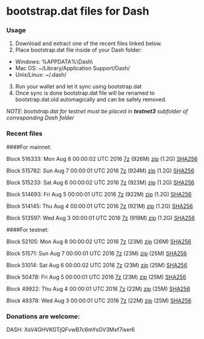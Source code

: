 # bootstrap.dat files for Dash

### Usage

1. Download and extract one of the recent files linked below.
2. Place bootstrap.dat file inside of your Dash folder:
 - Windows: %APPDATA%\Dash\
 - Mac OS: ~/Library/Application Support/Dash/
 - Unix/Linux: ~/.dash/
3. Run your wallet and let it sync using bootstrap.dat
4. Once sync is done bootstrap.dat file will be renamed to bootstrap.dat.old automagically and can be safely removed.

_NOTE: bootstrap.dat for testnet must be placed in **testnet3** subfolder of corresponding Dash folder_

### Recent files

####For mainnet:

Block 516333: Mon Aug  8 00:00:02 UTC 2016 [7z](https://transfer.sh/Rru65/bootstrap.dat.20160808.7z) (926M) [zip](https://transfer.sh/13dfGy/bootstrap.dat.20160808.zip) (1.2G) [SHA256](https://transfer.sh/mLsEN/sha256.txt)

Block 515782: Sun Aug  7 00:00:01 UTC 2016 [7z](https://transfer.sh/MMIwg/bootstrap.dat.20160807.7z) (924M) [zip](https://transfer.sh/Cm2cU/bootstrap.dat.20160807.zip) (1.2G) [SHA256](https://transfer.sh/piiIK/sha256.txt)

Block 515233: Sat Aug  6 00:00:02 UTC 2016 [7z](https://transfer.sh/x1t3U/bootstrap.dat.20160806.7z) (923M) [zip](https://transfer.sh/Icrsm/bootstrap.dat.20160806.zip) (1.2G) [SHA256](https://transfer.sh/uG48c/sha256.txt)

Block 514693: Fri Aug  5 00:00:01 UTC 2016 [7z](https://transfer.sh/vCOYe/bootstrap.dat.20160805.7z) (922M) [zip](https://transfer.sh/ODYS9/bootstrap.dat.20160805.zip) (1.2G) [SHA256](https://transfer.sh/12HShd/sha256.txt)

Block 514145: Thu Aug  4 00:00:01 UTC 2016 [7z](https://transfer.sh/g2T08/bootstrap.dat.20160804.7z) (921M) [zip]() (1.2G) [SHA256](https://transfer.sh/xvTuq/sha256.txt)

Block 513597: Wed Aug  3 00:00:01 UTC 2016 [7z](https://transfer.sh/2apsZ/bootstrap.dat.20160803.7z) (919M) [zip](https://transfer.sh/VCNx3/bootstrap.dat.20160803.zip) (1.2G) [SHA256](https://transfer.sh/iDIxE/sha256.txt)

####For testnet:

Block 52105: Mon Aug  8 00:00:02 UTC 2016 [7z](https://transfer.sh/ctf3D/bootstrap.dat.20160808.7z) (23M) [zip](https://transfer.sh/ZPasb/bootstrap.dat.20160808.zip) (26M) [SHA256](https://transfer.sh/qVHam/sha256.txt)

Block 51571: Sun Aug  7 00:00:01 UTC 2016 [7z](https://transfer.sh/upAZV/bootstrap.dat.20160807.7z) (23M) [zip](https://transfer.sh/14WQiX/bootstrap.dat.20160807.zip) (25M) [SHA256](https://transfer.sh/12Ip3y/sha256.txt)

Block 51014: Sat Aug  6 00:00:02 UTC 2016 [7z](https://transfer.sh/85cFg/bootstrap.dat.20160806.7z) (23M) [zip](https://transfer.sh/rug5J/bootstrap.dat.20160806.zip) (25M) [SHA256](https://transfer.sh/WA36n/sha256.txt)

Block 50478: Fri Aug  5 00:00:01 UTC 2016 [7z](https://transfer.sh/LF0vx/bootstrap.dat.20160805.7z) (23M) [zip](https://transfer.sh/pwTBS/bootstrap.dat.20160805.zip) (25M) [SHA256](https://transfer.sh/6BFlB/sha256.txt)

Block 49922: Thu Aug  4 00:00:01 UTC 2016 [7z](https://transfer.sh/MhwoC/bootstrap.dat.20160804.7z) (22M) [zip](https://transfer.sh/wguT3/bootstrap.dat.20160804.zip) (25M) [SHA256](https://transfer.sh/GleGU/sha256.txt)

Block 49378: Wed Aug  3 00:00:01 UTC 2016 [7z](https://transfer.sh/4LyHt/bootstrap.dat.20160803.7z) (22M) [zip](https://transfer.sh/16fKje/bootstrap.dat.20160803.zip) (25M) [SHA256](https://transfer.sh/fcQnS/sha256.txt)

### Donations are welcome:

DASH: XsV4GHVKGTjQFvwB7c6mYsGV3Mxf7iser6
